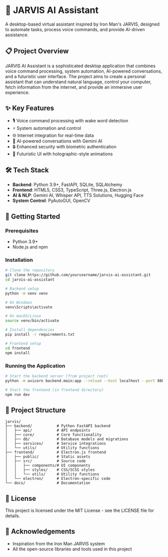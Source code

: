 # 🤖 JARVIS AI Assistant

A desktop-based virtual assistant inspired by Iron Man's JARVIS, designed to automate tasks, process voice commands, and provide AI-driven assistance.

## 📋 Project Overview

JARVIS AI Assistant is a sophisticated desktop application that combines voice command processing, system automation, AI-powered conversations, and a futuristic user interface. The project aims to create a personal assistant that can understand natural language, control your computer, fetch information from the internet, and provide an immersive user experience.

## ✨ Key Features

- 🎙️ Voice command processing with wake word detection
- ⚡ System automation and control
- 🌐 Internet integration for real-time data
- 🧠 AI-powered conversations with Gemini AI
- 🔒 Enhanced security with biometric authentication
- 🎨 Futuristic UI with holographic-style animations

## 🛠️ Tech Stack

- **Backend**: Python 3.9+, FastAPI, SQLite, SQLAlchemy
- **Frontend**: HTML5, CSS3, TypeScript, Three.js, Electron.js
- **AI & NLP**: Gemini AI, Whisper API, TTS Solutions, Hugging Face
- **System Control**: PyAutoGUI, OpenCV

## 🚀 Getting Started

### Prerequisites

- Python 3.9+
- Node.js and npm

### Installation

```bash
# Clone the repository
git clone https://github.com/yourusername/jarvis-ai-assistant.git
cd jarvis-ai-assistant

# Backend setup
python -m venv venv

# On Windows
venv\Scripts\activate

# On macOS/Linux
source venv/bin/activate

# Install dependencies
pip install -r requirements.txt

# Frontend setup
cd frontend
npm install
```

### Running the Application

```bash
# Start the backend server (from project root)
python -m uvicorn backend.main:app --reload --host localhost --port 8000

# Start the frontend (in frontend directory)
npm run dev
```

## 📁 Project Structure

```
jarvis/
├── backend/           # Python FastAPI backend
│   ├── api/           # API endpoints
│   ├── core/          # Core functionality
│   ├── db/            # Database models and migrations
│   ├── services/      # Service integrations
│   └── utils/         # Utility functions
├── frontend/          # Electron.js frontend
│   ├── public/        # Static assets
│   ├── src/           # Source code
│   │   ├── components/# UI components
│   │   ├── styles/    # CSS/SCSS styles
│   │   └── utils/     # Utility functions
│   └── electron/      # Electron-specific code
└── docs/              # Documentation
```

## 📄 License

This project is licensed under the MIT License - see the LICENSE file for details.

## 🙏 Acknowledgements

- Inspiration from the Iron Man JARVIS system
- All the open-source libraries and tools used in this project